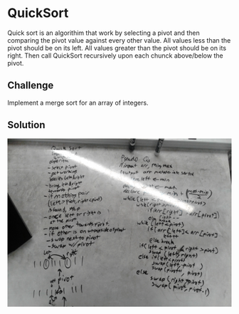 # QuickSort
Quick sort is an algorithim that work by selecting a pivot and then comparing the pivot value against every other value. All values less than the pivot should be on its left. All values greater than the pivot should be on its right. Then call QuickSort recursively upon each chunck above/below the pivot.

## Challenge
Implement a merge sort for an array of integers.

## Solution
![whiteboard of algorithm](../../assets/QuickSort.jpg)